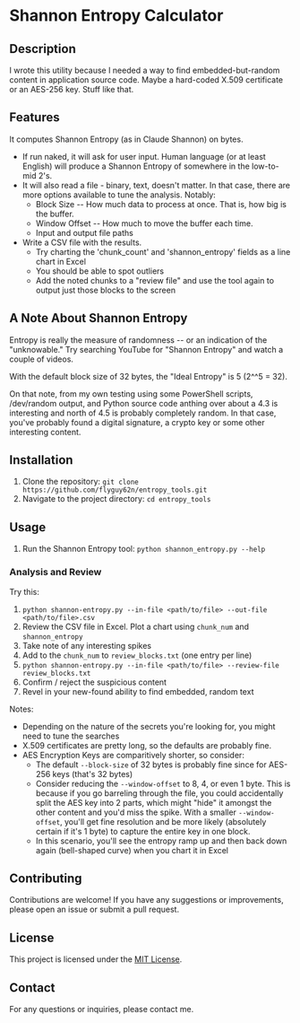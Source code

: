 # Shannon Entropy Calculator

## Description
I wrote this utility because I needed a way to find embedded-but-random content in application source code.  Maybe a hard-coded X.509 certificate or an AES-256 key.  Stuff like that.

## Features
It computes Shannon Entropy (as in Claude Shannon) on bytes.  
* If run naked, it will ask for user input.  Human language (or at least English) will produce a Shannon Entropy of somewhere in the low-to-mid 2's.
* It will also read a file - binary, text, doesn't matter.  In that case, there are more options available to tune the analysis.  Notably:
    * Block Size -- How much data to process at once.  That is, how big is the buffer.
    * Window Offset -- How much to move the buffer each time.
    * Input and output file paths
* Write a CSV file with the results.
    * Try charting the 'chunk_count' and 'shannon_entropy' fields as a line chart in Excel
    * You should be able to spot outliers
    * Add the noted chunks to a "review file" and use the tool again to output just those blocks to the screen


## A Note About Shannon Entropy
Entropy is really the measure of randomness -- or an indication of the "unknowable."  Try searching YouTube for "Shannon Entropy" and watch a couple of videos.

With the default block size of 32 bytes, the "Ideal Entropy" is 5 (2^^5 = 32).

On that note, from my own testing using some PowerShell scripts, /dev/random output, and Python source code anthing over about a 4.3 is interesting and north of 4.5 is probably completely random.  In that case, you've probably found a digital signature, a crypto key or some other interesting content.

## Installation
1. Clone the repository: `git clone https://github.com/flyguy62n/entropy_tools.git`
2. Navigate to the project directory: `cd entropy_tools`

## Usage
1. Run the Shannon Entropy tool: `python shannon_entropy.py --help`

### Analysis and Review
Try this:
1. `python shannon-entropy.py --in-file <path/to/file> --out-file <path/to/file>.csv`
2. Review the CSV file in Excel.  Plot a chart using `chunk_num` and `shannon_entropy`
3. Take note of any interesting spikes
4. Add to the `chunk_num` to `review_blocks.txt` (one entry per line)
5. `python shannon-entropy.py --in-file <path/to/file> --review-file review_blocks.txt`
6. Confirm / reject the suspicious content
7. Revel in your new-found ability to find embedded, random text

Notes:
* Depending on the nature of the secrets you're looking for, you might need to tune the searches
* X.509 certificates are pretty long, so the defaults are probably fine.
* AES Encryption Keys are comparitively shorter, so consider:
    * The default `--block-size` of 32 bytes is probably fine since for AES-256 keys (that's 32 bytes)
    * Consider reducing the `--window-offset` to 8, 4, or even 1 byte.  This is because if you go barreling through the file, you could accidentally split the AES key into 2 parts, which might "hide" it amongst the other content and you'd miss the spike.  With a smaller `--window-offset`, you'll get fine resolution and be more likely (absolutely certain if it's 1 byte) to capture the entire key in one block.
    * In this scenario, you'll see the entropy ramp up and then back down again (bell-shaped curve) when you chart it in Excel

## Contributing
Contributions are welcome! If you have any suggestions or improvements, please open an issue or submit a pull request.

## License
This project is licensed under the [MIT License](LICENSE).

## Contact
For any questions or inquiries, please contact me.
